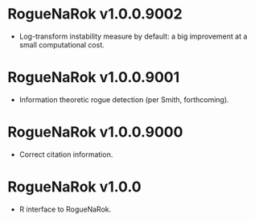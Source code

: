 # RogueNaRok v1.0.0.9002

- Log-transform instability measure by default: a big improvement at a small
  computational cost.

# RogueNaRok v1.0.0.9001

- Information theoretic rogue detection (per Smith, forthcoming).

# RogueNaRok v1.0.0.9000

- Correct citation information.

# RogueNaRok v1.0.0

 - R interface to RogueNaRok.
 
